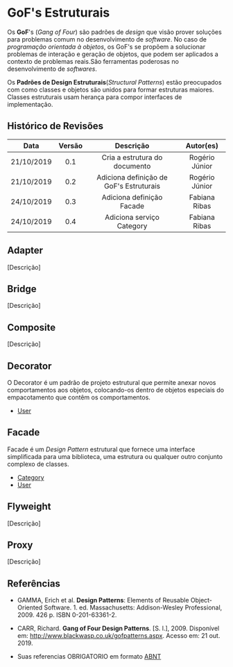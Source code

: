 # GoF's Estruturais

Os **GoF**'s (_Gang of Four_) são padrões de _design_ que visão prover soluções para problemas comum no desenvolvimento de _software_. No caso de _programação orientada à objetos_, os GoF's se propõem a solucionar problemas de interação e geração de objetos, que podem ser aplicados a contexto de problemas reais.São ferramentas poderosas no desenvolvimento de _softwares_.

Os **Padrões de Design Estruturais**(_Structural Patterns_) estão preocupados com como classes e objetos são unidos para formar estruturas maiores. Classes estruturais usam herança para compor interfaces de implementação.

## Histórico de Revisões

|    Data    | Versão |                Descrição                |   Autor(es)    |
| :--------: | :----: | :-------------------------------------: | :------------: |
| 21/10/2019 |  0.1   |      Cria a estrutura do documento      | Rogério Júnior |
| 21/10/2019 |  0.2   | Adiciona definição de GoF's Estruturais | Rogério Júnior |
| 24/10/2019 |  0.3   |        Adiciona definição Facade        | Fabiana Ribas  |
| 24/10/2019 |  0.4   |        Adiciona serviço Category        | Fabiana Ribas  |

## Adapter

[Descrição]

## Bridge

[Descrição]

## Composite

[Descrição]

## Decorator

O Decorator é um padrão de projeto estrutural que permite anexar novos comportamentos aos objetos, colocando-os dentro de objetos especiais do empacotamento que contêm os comportamentos.

- [User](docs/DS/dinamica-e-seminario-4-b/servicos/User.md#Decorator)

## Facade

Facade é um _Design Pattern_ estrutural que fornece uma interface simplificada para uma biblioteca, uma estrutura ou qualquer outro conjunto complexo de classes.

- [Category](docs/DS/dinamica-e-seminario-4-b/servicos/Category.md#Facade)
- [User](docs/DS/dinamica-e-seminario-4-b/servicos/User.md#Facade)

## Flyweight

[Descrição]

## Proxy

[Descrição]

## Referências

- GAMMA, Erich et al. **Design Patterns**: Elements of Reusable Object-Oriented Software. 1. ed. Massachusetts: Addison-Wesley Professional, 2009. 426 p. ISBN 0-201-63361-2.

- CARR, Richard. **Gang of Four Design Patterns**. [S. l.], 2009. Disponível em: http://www.blackwasp.co.uk/gofpatterns.aspx. Acesso em: 21 out. 2019.

- Suas referencias OBRIGATORIO em formato [ABNT](https://referenciabibliografica.net/a/pt-br/ref/abnt)
